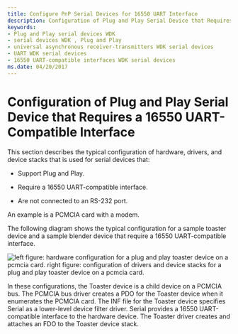```yaml
---
title: Configure PnP Serial Devices for 16550 UART Interface
description: Configuration of Plug and Play Serial Device that Requires a 16550 UART-Compatible Interface
keywords:
- Plug and Play serial devices WDK
- serial devices WDK , Plug and Play
- universal asynchronous receiver-transmitters WDK serial devices
- UART WDK serial devices
- 16550 UART-compatible interfaces WDK serial devices
ms.date: 04/20/2017
---
```


# Configuration of Plug and Play Serial Device that Requires a 16550 UART-Compatible Interface

This section describes the typical configuration of hardware, drivers, and device stacks that is used for serial devices that:

- Support Plug and Play.

- Require a 16550 UART-compatible interface.

- Are not connected to an RS-232 port.

An example is a PCMCIA card with a modem.

The following diagram shows the typical configuration for a sample toaster device and a sample blender device that require a 16550 UART-compatible interface.

![left figure: hardware configuration for a plug and play toaster device on a pcmcia card. right figure: configuration of drivers and device stacks for a plug and play toaster device on a pcmcia card.](images/ser3.png)

In these configurations, the Toaster device is a child device on a PCMCIA bus. The PCMCIA bus driver creates a PDO for the Toaster device when it enumerates the PCMCIA card. The INF file for the Toaster device specifies Serial as a lower-level device filter driver. Serial provides a 16550 UART-compatible interface to the hardware device. The Toaster driver creates and attaches an FDO to the Toaster device stack.
